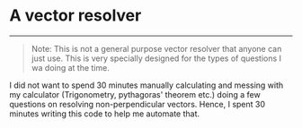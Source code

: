 # A vector resolver
---
> Note: This is not a general purpose vector resolver that anyone can just use. This is very specially designed for the types of questions I wa doing at the time.

I did not want to spend 30 minutes manually calculating and messing with my calculator (Trigonometry, pythagoras' theorem etc.) doing a few questions on resolving non-perpendicular vectors. Hence, I spent 30 minutes writing this code to help me automate that. 
